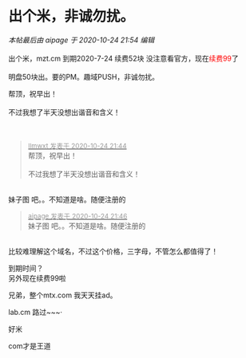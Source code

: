 # 出个米，非诚勿扰。


<i class="pstatus"> 本帖最后由 aipage 于 2020-10-24 21:54 编辑 </i><br />
<br />
出个米，mzt.cm 到期2020-7-24 续费52块 没注意看官方，现在<font color="Red">续费99</font>了<br />
<br />
明盘50块出。要的PM。趣域PUSH，非诚勿扰。

帮顶，祝早出！<br />
<br />
不过我想了半天没想出谐音和含义！<br />
<br />
<img src="static/image/smiley/default/lol.gif" smilieid="12" border="0" alt="" /><img src="static/image/smiley/default/lol.gif" smilieid="12" border="0" alt="" /><img src="static/image/smiley/default/lol.gif" smilieid="12" border="0" alt="" /><br />
<br />


<div class="quote"><blockquote><font size="2"><a href="https://www.hostloc.com/forum.php?mod=redirect&amp;goto=findpost&amp;pid=9347813&amp;ptid=758112" target="_blank"><font color="#999999">llmwxt 发表于 2020-10-24 21:44</font></a></font><br />
帮顶，祝早出！<br />
<br />
不过我想了半天没想出谐音和含义！</blockquote></div><br />
妹子图 吧。。不知道是啥。随便注册的

<div class="quote"><blockquote><font size="2"><a href="https://www.hostloc.com/forum.php?mod=redirect&amp;goto=findpost&amp;pid=9347828&amp;ptid=758112" target="_blank"><font color="#999999">aipage 发表于 2020-10-24 21:46</font></a></font><br />
妹子图 吧。。不知道是啥。随便注册的</blockquote></div><br />
比较难理解这个域名，不过这个价格，三字母，不管怎么都值得了！

到期时间？<br />
另外现在续费99啦

兄弟，整个mtx.com 我天天挂ad。

lab.cm 路过~~~·<img src="static/image/smiley/default/lol.gif" smilieid="12" border="0" alt="" />

好米&nbsp;&nbsp;

com才是王道
